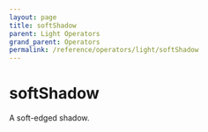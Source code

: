 ```yaml
---
layout: page
title: softShadow
parent: Light Operators
grand_parent: Operators
permalink: /reference/operators/light/softShadow
---
```


# softShadow



A soft-edged shadow.
